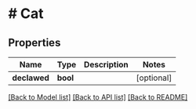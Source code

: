 # # Cat

## Properties

Name | Type | Description | Notes
------------ | ------------- | ------------- | -------------
**declawed** | **bool** |  | [optional]

[[Back to Model list]](../../README.md#models) [[Back to API list]](../../README.md#endpoints) [[Back to README]](../../README.md)
